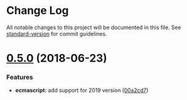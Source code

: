 # Change Log

All notable changes to this project will be documented in this file. See [standard-version](https://github.com/conventional-changelog/standard-version) for commit guidelines.

<a name="0.5.0"></a>
# [0.5.0](https://github.com/davidbonnet/astravel/compare/v0.4.1...v0.5.0) (2018-06-23)


### Features

* **ecmascript:** add support for 2019 version ([00a2cd7](https://github.com/davidbonnet/astravel/commit/00a2cd7))
